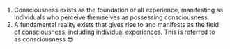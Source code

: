 1. Consciousness exists as the foundation of all experience, manifesting as individuals who perceive themselves as possessing consciousness.
2. A fundamental reality exists that gives rise to and manifests as the field of consciousness, including individual experiences. This is referred to as consciousness 😎
